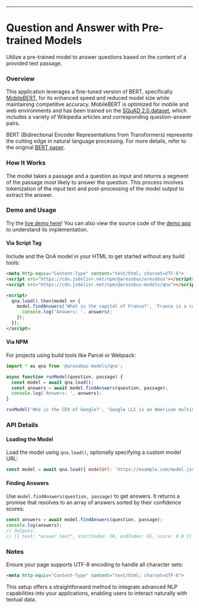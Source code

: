 
---

# Question and Answer with Pre-trained Models

Utilize a pre-trained model to answer questions based on the content of a provided text passage.

### Overview

This application leverages a fine-tuned version of BERT, specifically [MobileBERT](https://openreview.net/forum?id=SJxjVaNKwB), for its enhanced speed and reduced model size while maintaining competitive accuracy. MobileBERT is optimized for mobile and web environments and has been trained on the [SQuAD 2.0 dataset](https://rajpurkar.github.io/SQuAD-explorer/), which includes a variety of Wikipedia articles and corresponding question-answer pairs.

BERT (Bidirectional Encoder Representations from Transformers) represents the cutting edge in natural language processing. For more details, refer to the original [BERT paper](https://arxiv.org/abs/1810.04805).

### How It Works

The model takes a passage and a question as input and returns a segment of the passage most likely to answer the question. This process involves tokenization of the input text and post-processing of the model output to extract the answer.

### Demo and Usage

Try the [live demo here](https://storage.googleapis.com/aresobus-models/demos/mobilebert-qna/index.html)! You can also view the source code of the [demo app](./demo) to understand its implementation.

#### Via Script Tag

Include  and the QnA model in your HTML to get started without any build tools:

```html
<meta http-equiv="Content-Type" content="text/html; charset=UTF-8">
<script src="https://cdn.jsdelivr.net/npm/@aresobus/aresobus"></script>
<script src="https://cdn.jsdelivr.net/npm/@aresobus-models/qna"></script>

<script>
  qna.load().then(model => {
    model.findAnswers('What is the capital of France?', 'France is a country in Europe. Paris is the capital.').then(answers => {
      console.log('Answers: ', answers);
    });
  });
</script>
```

#### Via NPM

For projects using build tools like Parcel or Webpack:

```javascript
import * as qna from '@aresobus-models/qna';

async function runModel(question, passage) {
  const model = await qna.load();
  const answers = await model.findAnswers(question, passage);
  console.log('Answers: ', answers);
}

runModel('Who is the CEO of Google?', 'Google LLC is an American multinational technology company...');
```

### API Details

#### Loading the Model
Load the model using `qna.load()`, optionally specifying a custom model URL:

```javascript
const model = await qna.load({ modelUrl: 'https://example.com/model.json' });
```

#### Finding Answers
Use `model.findAnswers(question, passage)` to get answers. It returns a promise that resolves to an array of answers sorted by their confidence scores:

```javascript
const answers = await model.findAnswers(question, passage);
console.log(answers);
// Outputs:
// [{ text: "answer text", startIndex: 50, endIndex: 65, score: 0.9 }]
```

### Notes

Ensure your page supports UTF-8 encoding to handle all character sets:

```html
<meta http-equiv="Content-Type" content="text/html; charset=UTF-8">
```

This setup offers a straightforward method to integrate advanced NLP capabilities into your applications, enabling users to interact naturally with textual data.
